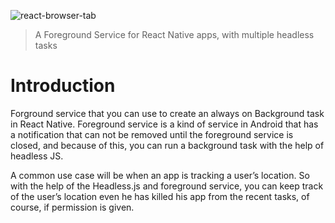 ![react-browser-tab](https://miro.medium.com/max/1728/1*5ktY8XkS5a5iM6LsLOP7jw.png)

> A Foreground Service for React Native apps, with multiple headless tasks

# Introduction

Forground service that you can use to create an always on Background task in React Native. Foreground service is a kind of service in Android that has a notification that can not be removed until the foreground service is closed, and because of this, you can run a background task with the help of headless JS.

A common use case will be when an app is tracking a user’s location. So with the help of the Headless.js and foreground service, you can keep track of the user’s location even he has killed his app from the recent tasks, of course, if permission is given.
